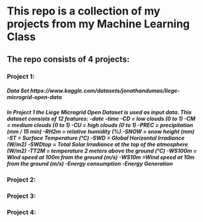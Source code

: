 <h1>This repo is a collection of my projects from my Machine Learning Class</h1>
<h2>The repo consists of 4 projects:</h3>
<h3>Project 1: </h3>
  <h5> Data Set https://www.kaggle.com/datasets/jonathandumas/liege-microgrid-open-data </h5>
  <h5> In Project 1 the Liege Microgrid Open Dataset is used as input data. This dataset consists of 12 features:
  -date
  -time
  -CD = low clouds (0 to 1)
  -CM = medium clouds (0 to 1)
  -CU = high clouds (0 to 1)
  -PREC = precipitation (mm / 15 min)
  -RH2m = relative humidity (%)
  -SNOW = snow height (mm)
  -ST = Surface Temperature (°C)
  -SWD = Global Horizontal Irradiance (W/m2)
  -SWDtop = Total Solar Irradiance at the top of the     atmosphere (W/m2)
  -TT2M = temperature 2 meters above the ground (°C)
  -WS100m = Wind speed at 100m from the ground (m/s)
  -WS10m =Wind speed at 10m from the ground (m/s)
  -Energy consumption
  -Energy Generation 
  </h5>

  
<h3>Project 2: </h3>
<h3>Project 3: </h3>
<h3>Project 4: </h3>
